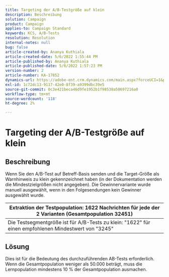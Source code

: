 ```yaml
---
title: Targeting der A/B-Testgröße auf klein
description: Beschreibung
solution: Campaign
product: Campaign
applies-to: Campaign Standard
keywords: KCS, A/B-Tests
resolution: Resolution
internal-notes: null
bug: false
article-created-by: Ananya Kuthiala
article-created-date: 5/6/2022 1:55:44 PM
article-published-by: Ananya Kuthiala
article-published-date: 5/6/2022 1:57:23 PM
version-number: 2
article-number: KA-17852
dynamics-url: https://adobe-ent.crm.dynamics.com/main.aspx?forceUCI=1&pagetype=entityrecord&etn=knowledgearticle&id=6720ed34-44cd-ec11-a7b5-0022480b639b
exl-id: 1c72dc13-9117-42e0-8f39-a9399dbc39e5
source-git-commit: 0c3e421beca46d9fe1952b1f98538a50697216a0
workflow-type: tm+mt
source-wordcount: '118'
ht-degree: 2%

---
```


# Targeting der A/B-Testgröße auf klein

## Beschreibung


Wenn Sie den A/B-Test auf Betreff-Basis senden und die Target-Größe als Warnhinweis zu klein gekennzeichnet haben (in der Dokumentation werden die Mindestzielgrößen nicht angegeben). Die Gewinnervariante wurde manuell ausgewählt, wenn in den Folgesendungen kein Gewinner ausgewählt wurde.




| Extraktion der Testpopulation: 1622 Nachrichten für jede der 2 Varianten (Gesamtpopulation 32451) |
| --- |
| Die Testsegmentgröße ist für A/B-Tests zu klein: &quot;1622&quot; für einen empfohlenen Mindestwert von &quot;3245&quot; |



## Lösung


Dies ist für die Bedeutung des durchzuführenden AB-Tests erforderlich. Wenn die Gesamtpopulation weniger als 50.000 beträgt, muss die Lernpopulation mindestens 10 % der Gesamtpopulation ausmachen.
